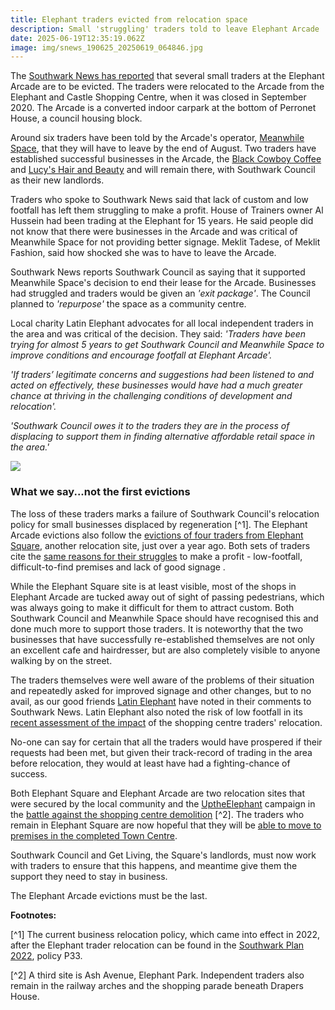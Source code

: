```yaml
---
title: Elephant traders evicted from relocation space
description: Small 'struggling' traders told to leave Elephant Arcade
date: 2025-06-19T12:35:19.062Z
image: img/snews_190625_20250619_064846.jpg
---
```

The [Southwark News has reported](https://southwarknews.co.uk/area/elephant-and-castle/traders-evicted-from-elephant-and-castle-shopping-arcade-as-private-landlord-hands-back-control-of-struggling-retail-space-to-southwark-council/) that several small traders at the Elephant Arcade are to be evicted.  The traders were relocated to the Arcade from the Elephant and Castle Shopping Centre, when it was closed in September 2020.  The Arcade is a converted indoor carpark at the bottom of Perronet House, a council housing block.

Around six traders have been told by the Arcade's operator, [Meanwhile Space](https://www.meanwhilespace.com/), that they will have to leave by the end of August.  Two traders have established successful businesses in the Arcade, the [Black Cowboy Coffee](https://www.instagram.com/blackcowboycoffee/?hl=en) and [Lucy's Hair and Beauty](https://www.lucyhairandbeauty.com/) and will remain there, with Southwark Council as their new landlords.

Traders who spoke to Southwark News said that lack of custom and low footfall has left them struggling to make a profit.  House of Trainers owner Al Hussein had been trading at the Elephant for 15 years.  He said people did not know that there were businesses in the Arcade and was critical of Meanwhile Space for not providing better signage.  Meklit Tadese, of Meklit Fashion, said how shocked she was to have to leave the Arcade.

Southwark News reports Southwark Council as saying that it supported Meanwhile Space's decision to end their lease for the Arcade.  Businesses had struggled and traders would be given an *'exit package'*. The Council planned to *'repurpose'* the space as a community centre.

Local charity Latin Elephant advocates for all local independent traders in the area and was critical of the decision.  They said: *'Traders have been trying for almost 5 years to get Southwark Council and Meanwhile Space to improve conditions and encourage footfall at Elephant Arcade'.*

*'If traders’ legitimate concerns and suggestions had been listened to and acted on effectively, these businesses would have had a much greater chance at thriving in the challenging conditions of development and relocation'.*

*'Southwark Council owes it to the traders they are in the process of displacing to support them in finding alternative affordable retail space in the area.'*

![](https://35percent.org/img/love_the_elephant.png)

### What we say...not the first evictions

The loss of these traders marks a failure of Southwark Council's relocation policy for small businesses displaced by regeneration [^1].  The Elephant Arcade evictions also follow the [evictions of four traders from Elephant Square](https://southwarknews.co.uk/area/elephant-and-castle/exclusive-castle-square-traders-say-business-is-dead-as-four-are-evicted/), another relocation site, just over a year ago.  Both sets of traders cite the [same reasons for their struggles](https://www.mylondon.news/news/south-london-news/old-elephant-castle-traders-complain-25107268) to make a profit - low-footfall, difficult-to-find premises and lack of good signage .  

While the Elephant Square site is at least visible, most of the shops in Elephant Arcade are tucked away out of sight of passing pedestrians, which was always going to make it difficult for them  to attract custom.  Both Southwark Council and Meanwhile Space should have recognised this and done much more to support those traders.  It is noteworthy that the two businesses that have successfully re-established themselves are not only an excellent cafe and hairdresser, but are also completely visible to anyone walking by on the street.

The traders themselves were well aware of the problems of their situation and repeatedly asked for improved signage and other changes, but to no avail, as our good friends [Latin Elephant](https://latinelephant.org/) have noted in their comments to Southwark News.  Latin Elephant also noted the risk of low footfall in its [recent assessment of the impact](https://latinelephant.org/wp-content/uploads/2025/04/Relocation-Impact-Assessment-Current-State-of-Play-for-Elephant-Castle-Traders-by-Latin-Elephant.pdf) of the shopping centre traders' relocation.  

No-one can say for certain that all the traders would have prospered if their requests had been met, but given their track-record of trading in the area before relocation, they would at least have had a fighting-chance of success.     

Both Elephant Square and Elephant Arcade are two relocation sites that were secured by the local community and the [UptheElephant](https://x.com/uptheelephant_) campaign in the [battle against the shopping centre demolition](https://www.35percent.org/posts/2021-11-20-elephant-traders-without-new-premises-one-year-after-shopping-centre-closes/) [^2].  The traders who remain in Elephant Square are now hopeful that they will be [able to move to premises in the completed Town Centre](https://southwarknews.co.uk/area/elephant-and-castle/exclusive-castle-square-traders-leases-extended-as-town-centre-development-moves-forward/).

 Southwark Council and Get Living, the Square's landlords, must now work with traders to ensure that this happens, and meantime give them the support they need to stay in business.  

The Elephant Arcade evictions must be the last.    

__Footnotes:__

[^1] The current business relocation policy, which came into effect in 2022, after the Elephant trader relocation can be found in the [Southwark Plan 2022](https://services.southwark.gov.uk/assets/attach/94325/Southwark-Plan-2022.pdf), policy P33.

[^2] A third site is Ash Avenue, Elephant Park.  Independent traders also remain in the railway arches and the shopping parade beneath Drapers House.